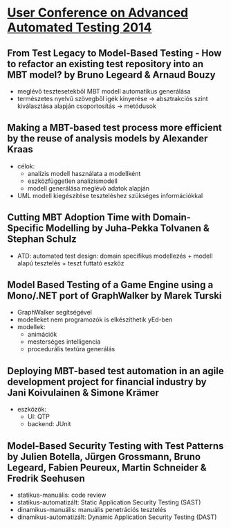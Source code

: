 # [User Conference on Advanced Automated Testing 2014](http://ucaat.etsi.org/2014/Program.html)

##  From Test Legacy to Model-Based Testing - How to refactor an existing test repository into an MBT model? by Bruno Legeard & Arnaud Bouzy

* meglévő tesztesetekből MBT modell automatikus generálása
* természetes nyelvű szövegből igék kinyerése -> absztrakciós szint kiválasztása alapján csoportosítás -> metódusok

## Making a MBT-based test process more efficient by the reuse of analysis models by Alexander Kraas

* célok:
    * analízis modell használata a modellként
    * eszközfüggetlen analízismodell
    * modell generálása meglévő adatok alapján
* UML modell kiegészítése teszteléshez szükséges információkkal

## Cutting MBT Adoption Time with Domain-Specific Modelling by Juha-Pekka Tolvanen & Stephan Schulz

* ATD: automated test design: domain specifikus modellezés + modell alapú tesztelés + teszt futtató eszköz

## Model Based Testing of a Game Engine using a Mono/.NET port of GraphWalker by Marek Turski

* GraphWalker segítségével
* modelleket nem programozók is elkészíthetik yEd-ben
* modellek:
    * animációk
    * mesterséges intelligencia
    * procedurális textúra generálás

## Deploying MBT-based test automation in an agile development project for financial industry by Jani Koivulainen & Simone Krämer

* eszközök:
    * UI: QTP
    * backend: JUnit

## Model-Based Security Testing with Test Patterns by Julien Botella, Jürgen Grossmann, Bruno Legeard, Fabien Peureux, Martin Schneider & Fredrik Seehusen

* statikus-manuális: code review
* statikus-automatizált: Static Application Security Testing (SAST)
* dinamikus-manuális: manuális penetrációs tesztelés
* dinamikus-automatizált: Dynamic Application Security Testing (DAST)
